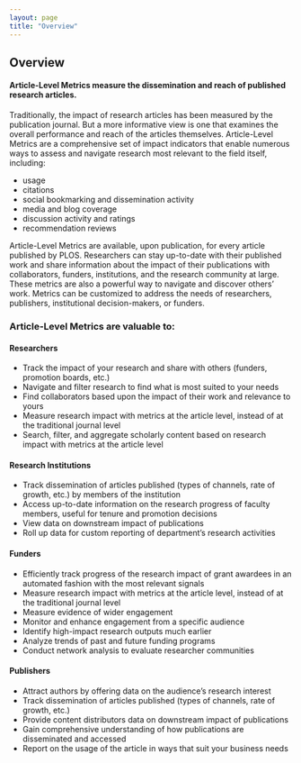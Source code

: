 ```yaml
---
layout: page
title: "Overview"
---
```


<!--Body-->
<!--
<table class="table">
<tbody>
<tr>
  <th>Viewed</th>
  <th>Saved</th>
  <th>Discussed</th>
  <th>Cited</th>
  <th>Recommended</th>
</tr>
</tbody>
</table>
-->

<a id="ALMoverview" name="ALMoverview"></a>
## Overview

#### Article-Level Metrics measure the dissemination and reach of published research articles.

Traditionally, the impact of research articles has been measured by the publication journal. But a more informative view is one that examines the overall performance and reach of the articles themselves. Article-Level Metrics are a comprehensive set of impact indicators that enable numerous ways to assess and navigate research most relevant to the field itself, including:
* usage
* citations
* social bookmarking and dissemination activity
* media and blog coverage
* discussion activity and ratings
* recommendation reviews

<!-- [COUNTER 3](http://www.projectcounter.org/) maintains a defined list of robots that should be excluded in each publisher's usage reports.-->

Article-Level Metrics are available, upon publication, for every article published by PLOS. Researchers can stay up-to-date with their published work and share information about the impact of their publications with collaborators, funders, institutions, and the research community at large. These metrics are also a powerful way to navigate and discover others’ work. Metrics can be customized to address the needs of researchers, publishers, institutional decision-makers, or funders.

<a id="ALMvalue" name="ALMvalue"></a>
### Article-Level Metrics are valuable to:

#### Researchers
* Track the impact of your research and share with others (funders, promotion boards, etc.)
* Navigate and filter research to find what is most suited to your needs
* Find collaborators based upon the impact of their work and relevance to yours
* Measure research impact with metrics at the article level, instead of at the traditional journal level
* Search, filter, and aggregate scholarly content based on research impact with metrics at the article level

#### Research Institutions
* Track dissemination of articles published (types of channels, rate of growth, etc.) by members of the institution
* Access up-to-date information on the research progress of faculty members, useful for tenure and promotion decisions
* View data on downstream impact of publications
* Roll up data for custom reporting of department’s research activities

#### Funders
* Efficiently track progress of the research impact of grant awardees in an automated fashion with the most relevant signals
* Measure research impact with metrics at the article level, instead of at the traditional journal level
* Measure evidence of wider engagement
* Monitor and enhance engagement from a specific audience
* Identify high-impact research outputs much earlier
* Analyze trends of past and future funding programs
* Conduct network analysis to evaluate researcher communities

#### Publishers
* Attract authors by offering data on the audience’s research interest
* Track dissemination of articles published (types of channels, rate of growth, etc.)
* Provide content distributors data on downstream impact of publications
* Gain comprehensive understanding of how publications are disseminated and accessed
* Report on the usage of the article in ways that suit your business needs